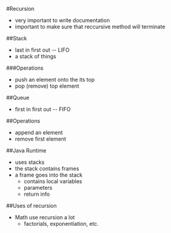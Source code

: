 #Recursion
+ very important to write documentation
+ important to make sure that reccursive method will terminate

##Stack
+ last in first out -- LIFO
+ a stack of things

###Operations
+ push an element onto the its top
+ pop (remove) top element

##Queue
+ first in first out -- FIFO

##Operations
+ append an element
+ remove first element

##Java Runtime
+ uses stacks
+ the stack contains frames
+ a frame goes into the stack
    + contains local variables
    + parameters
    + return info

##Uses of recursion
+ Math use recursion a lot
    + factorials, exponentiation, etc.

